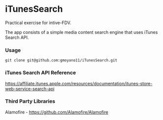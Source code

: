 # iTunesSearch
Practical exercise for intive-FDV.

The app consists of a simple media content search engine that uses iTunes Search API.

### Usage

```shell
git clone git@github.com:gmoyano11/iTunesSearch.git
```

### iTunes Search API Reference

https://affiliate.itunes.apple.com/resources/documentation/itunes-store-web-service-search-api

### Third Party Libraries

Alamofire - https://github.com/Alamofire/Alamofire
